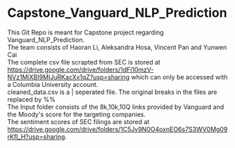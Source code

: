 # Capstone_Vanguard_NLP_Prediction

This Git Repo is meant for Capstone project regarding Vanguard_NLP_Prediction.<br />
The team consists of Haoran Li, Aleksandra Hosa, Vincent Pan and Yunwen Cai<br />
The complete csv file scrapted from SEC is stored at https://drive.google.com/drive/folders/1dFi10mzV-NVz1MiXBI9MIJuRKacXx1qZ?usp=sharing which can only be accessed with a Columbia University account.<br />
cleaned_data.csv is a | seperated file. The original breaks in the files are replaced by %% <br />
The Input folder consists of the 8k,10k,10Q links provided by Vanguard and the Moody's score for the targeting companies.<br />
The sentiment scores of SEC filings are stored at https://drive.google.com/drive/folders/1C5Jv9N0O4oxnEO6s7S3WV0Mg09rKfI_H?usp=sharing. <br />
